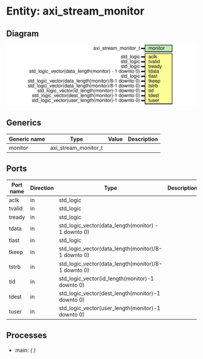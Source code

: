 # Entity: axi_stream_monitor
## Diagram
![Diagram](axi_stream_monitor.svg "Diagram")
## Generics
| Generic name | Type                 | Value | Description |
| ------------ | -------------------- | ----- | ----------- |
| monitor      | axi_stream_monitor_t |       |             |
## Ports
| Port name | Direction | Type                                                | Description |
| --------- | --------- | --------------------------------------------------- | ----------- |
| aclk      | in        | std_logic                                           |             |
| tvalid    | in        | std_logic                                           |             |
| tready    | in        | std_logic                                           |             |
| tdata     | in        | std_logic_vector(data_length(monitor) - 1 downto 0) |             |
| tlast     | in        | std_logic                                           |             |
| tkeep     | in        | std_logic_vector(data_length(monitor)/8-1 downto 0) |             |
| tstrb     | in        | std_logic_vector(data_length(monitor)/8-1 downto 0) |             |
| tid       | in        | std_logic_vector(id_length(monitor)-1 downto 0)     |             |
| tdest     | in        | std_logic_vector(dest_length(monitor)-1 downto 0)   |             |
| tuser     | in        | std_logic_vector(user_length(monitor)-1 downto 0)   |             |
## Processes
- main: _(  )_

